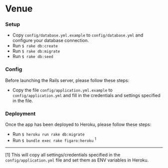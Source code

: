 # Venue

### Setup

* Copy `config/database.yml.example` to `config/database.yml` and configure your database connection.
* Run `$ rake db:create`
* Run `$ rake db:migrate`
* Run `$ rake db:seed`

### Config

Before launching the Rails server, please follow these steps:

* Copy the file `config/application.yml.example` to `config/application.yml` and fill in the credentials and settings specified in the file.


### Deployment

Once the app has been deployed to Heroku, please follow these steps:

* Run `$ heroku run rake db:migrate`
* Run `$ bundle exec rake figaro:heroku` <sup>1</sup>


----
[1] This will copy all settings/credentials specified in the `config/application.yml` file and set them as ENV variables in Heroku.
